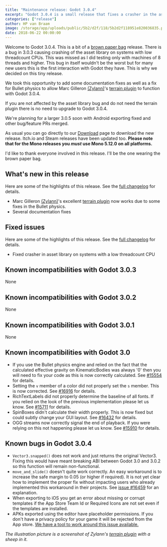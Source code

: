 ```yaml
---
title: "Maintenance release: Godot 3.0.4"
excerpt: "Godot 3.0.4 is a small release that fixes a crasher in the asset library on Windows. If you were affected by this please upgrade. Otherwise we'll come back with a larger 3.0.5 soon!"
categories: ["release"]
author: HP van Braam
image: /storage/app/uploads/public/5b2/d2f/118/5b2d2f118951e820036835.png
date: 2018-06-22 00:00:00
---
```


Welcome to Godot 3.0.4. This is a bit of a [brown paper bag](http://www.catb.org/jargon/html/B/brown-paper-bag-bug.html) release. There is a bug in 3.0.3 causing crashing of the asset library on systems with low threadcount CPUs. This was missed as I did testing only with machines of 8 threads and higher. This bug in itself wouldn't be the worst but for many new users this is the first interaction with Godot they have. This is why we decided on this tiny release.

We took this opportunity to add some documentation fixes as well as a fix for Bullet physics to allow Marc Gilleron [(Zylann)](https://github.com/Zylann)'s [terrain plugin](https://github.com/Zylann/godot_terrain_plugin) to function with Godot 3.0.4.

If you are not affected by the asset library bug and do not need the terrain plugin there is no need to upgrade to Godot 3.0.4.

We're planning for a larger 3.0.5 soon with Android exporting fixed and other bug/feature PRs merged.

As usual you can go directly to our [Download](/download) page to download the new release. Itch.io and Steam releases have been updated too. **Please note that for the Mono releases you *must* use Mono 5.12.0 on all platforms.**

I'd like to thank everyone involved in this release. I'll be the one wearing the brown paper bag.

## What's new in this release

Here are some of the highlights of this release. See the [full changelog](http://downloads.tuxfamily.org/godotengine/3.0.4/Godot_v3.0.4-stable_changelog.txt) for details.

* Marc Gilleron [(Zylann)](https://github.com/Zylann)'s excellent [terrain plugin](https://github.com/Zylann/godot_terrain_plugin) now works due to some fixes in the Bullet physics.
* Several documentation fixes

## Fixed issues

Here are some of the highlights of this release. See the [full changelog](http://downloads.tuxfamily.org/godotengine/3.0.4/Godot_v3.0.4-stable_changelog.txt) for details.

* Fixed crasher in asset library on systems with a low threadcount CPU

## Known incompatibilities with Godot 3.0.3

None

## Known incompatibilities with Godot 3.0.2

None

## Known incompatibilities with Godot 3.0.1

None

## Known incompatibilities with Godot 3.0

* If you use the Bullet physics engine and relied on the fact that the calculated effective gravity on KinematicBodies was always '0' then you will need to fix your code as this is now correctly calculated. See [#15554](https://github.com/godotengine/godot/issues/15554) for details.
* Setting the `v` member of a color did not properly set the `s` member. This is now corrected. See [#16916](https://github.com/godotengine/godot/pull/16916) for details.
* RichTextLabels did not properly determine the baseline of all fonts. If you relied on the look of the previous implementation please let us know. See [#15711](https://github.com/godotengine/godot/pull/15711) for details.
* SpinBoxes didn't calculate their width properly. This is now fixed but could subtly change your GUI layout. See [#16432](https://github.com/godotengine/godot/pull/16432) for details.
* OGG streams now correctly signal the end of playback. If you were relying on this not happening please let us know. See [#15910](https://github.com/godotengine/godot/pull/15910) for details.

## <a id="known-bugs"></a> Known bugs in Godot 3.0.4

* `Vector3.snapped()` does not work and just returns the original Vector3. Fixing this would have meant breaking ABI between Godot 3.0 and 3.0.2 so this function will remain non-functional.
* `move_and_slide()` doesn't quite work correctly. An easy workaround is to increase the safe margin to 0.05 (or higher if required). It is not yet clear how to implement the proper fix without impacting users who already implemented this workaround in their projects. See [issue #16459](https://github.com/godotengine/godot/issues/16459) for an explanation.
* When exporting to iOS you get an error about missing or corrupt templates if the App Store Team Id or Required Icons are not set even if the templates are installed.
* APKs exported using the editor have placeholder permissions. If you don't have a privacy policy for your game it will be rejected from the App store. [We have a tool to work around this issue available.](https://godotengine.org/article/godot-apk-fixer-tool)

*The illustration picture is a screenshot of Zylann's [terrain plugin](https://godotengine.org/asset-library/asset/231) with a sheep in it.*

